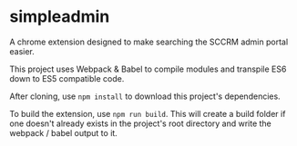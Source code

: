 # simpleadmin
A chrome extension designed to make searching the SCCRM admin portal easier. 

This project uses Webpack & Babel to compile modules and transpile ES6 down to ES5 compatible code.

After cloning, use `npm install` to download this project's dependencies. 

To build the extension, use `npm run build`. This will create a build folder if one doesn't already exists in the project's root directory
and write the webpack / babel output to it. 
